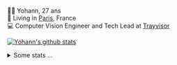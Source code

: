<p>
  👨🏻 <bold>Yohann</bold>, 27 ans<br/>
  💼 Living in <a href="https://www.google.com/maps?q=paris">Paris</a>, France<br/>
  💻 Computer Vision Engineer and Tech Lead at <a href="https://trayvisor.com/">Trayvisor</a><br/>
</p>

<a href="https://github.com/anuraghazra/github-readme-stats"><img align="center" src="https://github-readme-stats-go94hl40s-yohann84l.vercel.app//api?username=yohann84L&show_icons=true&include_all_commits=true" alt="Yohann's github stats" /> </a>


<details>
  <summary>Some stats ...</summary><br/>
  

<!--START_SECTION:waka-->
![Code Time](http://img.shields.io/badge/Code%20Time-1%2C128%20hrs%203%20mins-blue)

![Profile Views](http://img.shields.io/badge/Profile%20Views-0-blue)

**🐱 My GitHub Data** 

> 📦 440.8 kB Used in GitHub's Storage 
 > 
> 🏆 833 Contributions in the Year 2024
 > 
> 🚫 Not Opted to Hire
 > 
> 📜 26 Public Repositories 
 > 
> 🔑 21 Private Repositories 
 > 
**I'm an Early 🐤** 

```text
🌞 Morning                17003 commits       ████████░░░░░░░░░░░░░░░░░   30.84 % 
🌆 Daytime                31377 commits       ██████████████░░░░░░░░░░░   56.91 % 
🌃 Evening                6625 commits        ███░░░░░░░░░░░░░░░░░░░░░░   12.02 % 
🌙 Night                  133 commits         ░░░░░░░░░░░░░░░░░░░░░░░░░   00.24 % 
```
📅 **I'm Most Productive on Wednesday** 

```text
Monday                   10330 commits       █████░░░░░░░░░░░░░░░░░░░░   18.73 % 
Tuesday                  10236 commits       █████░░░░░░░░░░░░░░░░░░░░   18.56 % 
Wednesday                11954 commits       █████░░░░░░░░░░░░░░░░░░░░   21.68 % 
Thursday                 10967 commits       █████░░░░░░░░░░░░░░░░░░░░   19.89 % 
Friday                   10596 commits       █████░░░░░░░░░░░░░░░░░░░░   19.22 % 
Saturday                 364 commits         ░░░░░░░░░░░░░░░░░░░░░░░░░   00.66 % 
Sunday                   691 commits         ░░░░░░░░░░░░░░░░░░░░░░░░░   01.25 % 
```


📊 **This Week I Spent My Time On** 

```text
🕑︎ Time Zone: Europe/Paris

💬 Programming Languages: 
No Activity Tracked This Week

🔥 Editors: 
No Activity Tracked This Week

💻 Operating System: 
No Activity Tracked This Week
```

**I Mostly Code in Python** 

```text
Python                   26 repos            ██████████████░░░░░░░░░░░   55.32 % 
Jupyter Notebook         4 repos             ██░░░░░░░░░░░░░░░░░░░░░░░   08.51 % 
JavaScript               3 repos             ██░░░░░░░░░░░░░░░░░░░░░░░   06.38 % 
HTML                     2 repos             █░░░░░░░░░░░░░░░░░░░░░░░░   04.26 % 
Shell                    1 repo              █░░░░░░░░░░░░░░░░░░░░░░░░   02.13 % 
```




 Last Updated on 18/07/2024 00:34:20 UTC
<!--END_SECTION:waka-->
